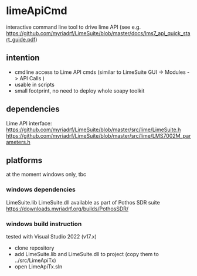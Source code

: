 # limeApiCmd
interactive command line tool to drive lime API
(see e.g. https://github.com/myriadrf/LimeSuite/blob/master/docs/lms7_api_quick_start_guide.pdf)

## intention
- cmdline access to Lime API cmds (similar to LimeSuite GUI -> Modules -> API Calls )
- usable in scripts
- small footprint, no need to deploy whole soapy toolkit

## dependencies
Lime API interface:
https://github.com/myriadrf/LimeSuite/blob/master/src/lime/LimeSuite.h
https://github.com/myriadrf/LimeSuite/blob/master/src/lime/LMS7002M_parameters.h


## platforms 
at the moment windows only, tbc
### windows dependencies
LimeSuite.lib
LimeSuite.dll
available as part of Pothos SDR suite https://downloads.myriadrf.org/builds/PothosSDR/

### windows build instruction
tested with Visual Studio 2022 (v17.x)
- clone repository
- add LimeSuite.lib and LimeSuite.dll to project (copy them to ../src/LimeApiTx)
- open LimeApiTx.sln
